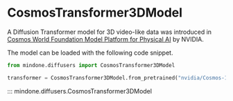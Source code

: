 <!-- Copyright 2025 The HuggingFace Team. All rights reserved.

Licensed under the Apache License, Version 2.0 (the "License"); you may not use this file except in compliance with
the License. You may obtain a copy of the License at

http://www.apache.org/licenses/LICENSE-2.0

Unless required by applicable law or agreed to in writing, software distributed under the License is distributed on
an "AS IS" BASIS, WITHOUT WARRANTIES OR CONDITIONS OF ANY KIND, either express or implied. See the License for the
specific language governing permissions and limitations under the License. -->

# CosmosTransformer3DModel

A Diffusion Transformer model for 3D video-like data was introduced in [Cosmos World Foundation Model Platform for Physical AI](https://huggingface.co/papers/2501.03575) by NVIDIA.

The model can be loaded with the following code snippet.

```python
from mindone.diffusers import CosmosTransformer3DModel

transformer = CosmosTransformer3DModel.from_pretrained("nvidia/Cosmos-1.0-Diffusion-7B-Text2World", subfolder="transformer", mindspore_dtype=torch.bfloat16)
```

::: mindone.diffusers.CosmosTransformer3DModel
